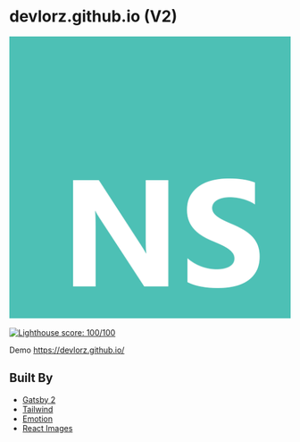 # devlorz.github.io (V2)

![alt text](https://github.com/devlorz/devlorz-v2-3/blob/master/src/assets/icon.png "Devlorz")

[![Lighthouse score: 100/100](https://lighthouse-badge.appspot.com/?score=100&category=PWA)](https://github.com/ebidel/lighthouse-badge)

Demo https://devlorz.github.io/

## Built By
- [Gatsby 2](https://github.com/gatsbyjs/gatsby)
- [Tailwind](https://github.com/tailwindcss/tailwindcss)
- [Emotion](https://github.com/emotion-js/emotion)
- [React Images](https://github.com/jossmac/react-images)
